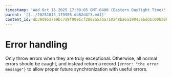 ```yaml
---
timestamp: 'Wed Oct 15 2025 17:39:05 GMT-0400 (Eastern Daylight Time)'
parent: '[[../20251015_173905.db62d4f3.md]]'
content_id: db39d9517e9bc7a9f0091cf2802a5aaa710248b26a19043ebddbc00ba067bc70
---
```


# Error handling

Only throw errors when they are truly exceptional. Otherwise, all normal errors should be caught, and instead return a record `{error: "the error message"}` to allow proper future synchronization with useful errors.
